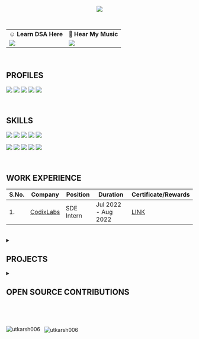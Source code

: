 
<p align="center">
  <img src="https://holopin.io/api/user/board?user=utkarsh06"> </p>
 


<br>

|||
|---|---|
| ☺ <b> Learn DSA Here</b>|🎵 <b> Hear My Music </b>|
|<a href="https://www.youtube.com/channel/UCcq5vcH3Z_-OK7DxYjQEl6g"><img src="https://img.shields.io/badge/YouTube-FF0000?style=for-the-badge&logo=youtube&logoColor=white"></a>|<a href="https://www.youtube.com/c/Muzikarsh"><img src="https://img.shields.io/badge/YouTube-FF0000?style=for-the-badge&logo=youtube&logoColor=white"></a>|

 
 <br>
 
## PROFILES

<p>
<a href="https://www.linkedin.com/in/utkarsh06/"><img src="https://img.shields.io/badge/LinkedIn-0077B5?style=for-the-badge&logo=linkedin&logoColor=white"></a>
<a href="https://leetcode.com/utkarsh_006/"><img src="https://img.shields.io/badge/-LeetCode-FFA116?style=for-the-badge&logo=LeetCode&logoColor=black"></a>
<a href="https://auth.geeksforgeeks.org/user/utkarsh06/profile"><img src="https://img.shields.io/badge/GeeksforGeeks-298D46?style=for-the-badge&logo=geeksforgeeks&logoColor=white"></a>
<a href="mailto:utkarshsaxena900@example.com"><img src="https://img.shields.io/badge/Gmail-D14836?style=for-the-badge&logo=gmail&logoColor=white"></a>
<a href="https://medium.com/@utkarsh06"><img src="https://img.shields.io/badge/Medium-12100E?style=for-the-badge&logo=medium&logoColor=white"></a> </p>
</p>

<br>

## SKILLS
<p>
<img src="https://img.shields.io/badge/C%2B%2B-00599C?style=for-the-badge&logo=c%2B%2B&logoColor=white">
<img src="https://img.shields.io/badge/HTML5-E34F26?style=for-the-badge&logo=html5&logoColor=white">
<img src="https://img.shields.io/badge/CSS3-1572B6?style=for-the-badge&logo=css3&logoColor=white">
<img src="https://img.shields.io/badge/JavaScript-F7DF1E?style=for-the-badge&logo=JavaScript&logoColor=white">
<img src="https://img.shields.io/badge/Kotlin-0095D5?&style=for-the-badge&logo=kotlin&logoColor=white"> </p>
<p>
<img src="https://img.shields.io/badge/MySQL-00000F?style=for-the-badge&logo=mysql&logoColor=white">
<img src="https://img.shields.io/badge/SQLite-07405E?style=for-the-badge&logo=sqlite&logoColor=white">
<img src="https://img.shields.io/badge/Firebase-039BE5?style=for-the-badge&logo=Firebase&logoColor=white">
<img src="https://img.shields.io/badge/GIT-E44C30?style=for-the-badge&logo=git&logoColor=white">
<img src="https://img.shields.io/badge/Canva-%2300C4CC.svg?&style=for-the-badge&logo=Canva&logoColor=white">
</p>

<br>


## WORK EXPERIENCE


|S.No.|Company|Position|Duration|Certificate/Rewards|
|--------|----|----|----|----|
|1.|[CodixLabs](https://www.codixlabs.com/)|SDE Intern|Jul 2022 - Aug 2022 |[LINK](https://drive.google.com/file/d/13UZ9BrhoawHtqceeG7TDPwoBSFBd90TR/view?usp=sharing)|


<br> 


<details>
 <summary>
 
## PROJECTS </summary>

|S.No.|Project Name|Tech|Link|
|--------|----|----|----|
|1.|Notes App|Kotlin|[CLICK HERE](https://github.com/utkarsh006/Notes-App)| 
|2.|News App|Kotlin|[CLICK HERE](https://github.com/utkarsh006/NEWS-APP)|

<br> 

## MINI PROJECTS

|S.No.|Project Name|Tech|Link|
|--------|----|----|----|
|1.|Swiggy Website Clone|HTML,CSS|Under Working....|
|2.|Voice to Text |Kotlin|[CLICK HERE](https://github.com/utkarsh006/Voice-to-Text)| 
|3.|Tic Tac Toe |Kotlin|[CLICK HERE](https://github.com/utkarsh006/TIC-TAC-TOE)|
|4.|Bank Management System|C++|[CLICK HERE](https://github.com/utkarsh006/Bank-Management-System)|

</details>

<details><summary>

## OPEN SOURCE CONTRIBUTIONS 
 </summary>

|S.No.|Open Source Program/Organization |Duration| Contribution Link|Role|Rewards|
|:------:|:--------:|:-----------------:|:-------:|:--------------------:|:-----:|
|1.|Girlscript Summer Of Code| Mar 2022- May 2022|[Click Here](https://docs.google.com/document/d/1aBISBbboCe3fmpyvIQzt3indz0YProDjZAiQU1TCKBc/edit?usp=sharing)|Contributor|[LINK](https://drive.google.com/file/d/1CjhxmQkbgNwgq5IlBW8oj6MRws9kftre/view?usp=sharing)|
|2.|Hackclub RAIT|Jul 2022- Aug 2022|[Click Here](https://docs.google.com/document/d/1wXZDwGbh7NGb9bLLfzIbz3Gn5iBo6li755deKVNmFBI/edit?usp=sharing)|Project Admin|[LINK](https://drive.google.com/file/d/1h9FTipyvj_qhedU7yags2KrBArCnj4Kj/view?usp=sharing)|
|3.|Hacktoberfest|Oct 1- Oct 31|[Click Here](https://docs.google.com/document/d/1X6txIQnAKZoQSExJY22hrft1AQgXnPwvxSoJ50HdhzA/edit?usp=sharing)|Contributor & Project Maintainer|T-Shirt & Stickers|
|4.|Open Food Facts, Git||[Click Here](https://docs.google.com/document/d/1Zp9nc592MMsWjNhq2lk-W0FSSRWSmKxznpnORoh2Sk8/edit?usp=sharing)||
|5.|Kharagpur Winter Of Code|Dec 5 - ||Contributor & Project Mentor||
</details></p>




<br>
<br>

</p>



<img align="left" src="https://github-readme-stats.vercel.app/api/top-langs?username=utkarsh006&show_icons=true&locale=en&layout=compact" alt="utkarsh006" /> &nbsp;
<img align="center" src="https://github-readme-stats.vercel.app/api?username=utkarsh006&show_icons=true&locale=en" alt="utkarsh006" />


